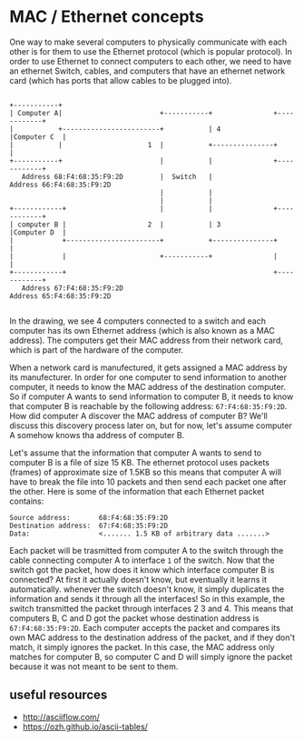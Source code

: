 # MAC / Ethernet concepts
One way to make several computers to physically communicate with each other is for them to use the Ethernet protocol (which is popular protocol). In order to use Ethernet to connect computers to each other, we need to have an ethernet Switch, cables, and computers that have an ethernet network card (which has ports that allow cables to be plugged into).
```
                           
+-----------+
| Computer A|                        +-----------+               +------------+
|           +------------------------+           | 4             |Computer C  |
|           |                     1  |           +---------------+            |
+-----------+                        |           |               +------------+
   Address 68:F4:68:35:F9:2D         |  Switch   |                Address 66:F4:68:35:F9:2D
                                     |           |
                                     |           |
+------------+                       |           |               +------------+
| computer B |                    2  |           | 3             |Computer D  |
|            +-----------------------+           +---------------+            |
|            |                       +-----------+               |            |
+------------+                                                   +------------+
   Address 67:F4:68:35:F9:2D                                      Address 65:F4:68:35:F9:2D


```
In the drawing, we see 4 computers connected to a switch and each computer has its own Ethernet address (which is also known as a MAC address). The computers get their MAC address from their network card, which is part of the hardware of the computer. 

When a network card is manufectured, it gets assigned a MAC address by its manufecturer. In order for one computer to send information to another computer, it needs to know the MAC address of the destination computer.  
So if computer A wants to send information to computer B, it needs to know that computer B is reachable by the following address: `67:F4:68:35:F9:2D`. How did computer A discover the MAC address of computer B? We'll discuss this discovery process later on, but for now, let's assume computer A somehow knows tha address of computer B.  

Let's assume that the information that computer A wants to send to computer B is a file of size 15 KB. The ethernet protocol uses packets (frames) of approximate size of 1.5KB so this means that computer A will have to break the file into 10 packets and then send each packet one after the other.
Here is some of the information that each Ethernet packet contains:
```
Source address:       68:F4:68:35:F9:2D
Destination address:  67:F4:68:35:F9:2D
Data:                 <....... 1.5 KB of arbitrary data .......>
```

Each packet will be trasmitted from computer A to the switch through the cable connecting computer A to interface `1` of the switch. Now that the switch got the packet, how does it know which interface computer B is connected? At first it actually doesn't know, but eventually it learns it automatically. whenever the switch doesn't know, it simply duplicates the information and sends it through all the interfaces! So in this example, the switch transmitted the packet through interfaces 2 3 and 4. This means that computers B, C and D got the packet whose destination address is `67:F4:68:35:F9:2D`. Each computer accepts the packet and compares its own MAC address to the destination address of the packet, and if they don't match, it simply ignores the packet. In this case, the MAC address only matches for computer B, so computer C and D will simply ignore the packet because it was not meant to be sent to them.



## useful resources
* http://asciiflow.com/
* https://ozh.github.io/ascii-tables/
